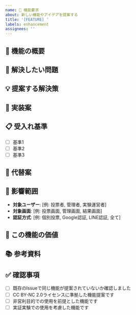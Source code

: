 ```yaml
---
name: 🚀 機能要求
about: 新しい機能やアイデアを提案する
title: '[FEATURE] '
labels: enhancement
assignees: ''
---
```


## 🚀 機能の概要
<!-- 提案する機能の概要を簡潔に説明してください -->

## 🎯 解決したい問題
<!-- この機能でどのような問題を解決したいですか？ -->

## 💡 提案する解決策
<!-- 具体的な解決策やアイデアを説明してください -->

## 🔧 実装案
<!-- 技術的な実装方法についてアイデアがあれば記載してください -->

## 📋 受入れ基準
<!-- この機能が完成したと判断する基準を記載してください -->

- [ ] 基準1
- [ ] 基準2
- [ ] 基準3

## 🔄 代替案
<!-- 他に考えられる解決方法があれば記載してください -->

## 📱 影響範囲
<!-- この機能が影響する範囲について -->

- **対象ユーザー**: [例: 投票者, 管理者, 実験運営者]
- **対象画面**: [例: 投票画面, 管理画面, 結果画面]
- **認証方式**: [例: 個別投票, Google認証, LINE認証, 全て]

## 🌟 この機能の価値
<!-- この機能が追加されることで得られるメリットを説明してください -->

## 📚 参考資料
<!-- 関連する資料やリンクがあれば記載してください -->

## ✅ 確認事項
<!-- 以下の項目を確認してチェックしてください -->

- [ ] 既存のIssueで同じ機能が提案されていないか確認しました
- [ ] CC BY-NC 2.0ライセンスに準拠した機能提案です
- [ ] 非営利目的での使用を前提とした機能です
- [ ] 実証実験での使用を考慮した機能です 